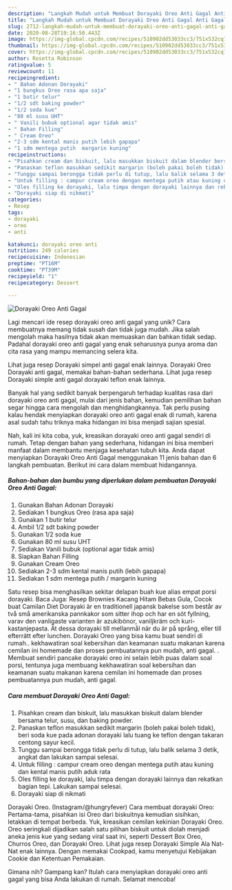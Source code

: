 ```yaml
---
description: "Langkah Mudah untuk Membuat Dorayaki Oreo Anti Gagal Anti Gagal"
title: "Langkah Mudah untuk Membuat Dorayaki Oreo Anti Gagal Anti Gagal"
slug: 2712-langkah-mudah-untuk-membuat-dorayaki-oreo-anti-gagal-anti-gagal
date: 2020-08-28T19:16:50.443Z
image: https://img-global.cpcdn.com/recipes/510902dd53033cc3/751x532cq70/dorayaki-oreo-anti-gagal-foto-resep-utama.jpg
thumbnail: https://img-global.cpcdn.com/recipes/510902dd53033cc3/751x532cq70/dorayaki-oreo-anti-gagal-foto-resep-utama.jpg
cover: https://img-global.cpcdn.com/recipes/510902dd53033cc3/751x532cq70/dorayaki-oreo-anti-gagal-foto-resep-utama.jpg
author: Rosetta Robinson
ratingvalue: 5
reviewcount: 11
recipeingredient:
- " Bahan Adonan Dorayaki"
- "1 bungkus Oreo rasa apa saja"
- "1 butir telur"
- "1/2 sdt baking powder"
- "1/2 soda kue"
- "80 ml susu UHT"
- " Vanili bubuk optional agar tidak amis"
- " Bahan Filling"
- " Cream Oreo"
- "2-3 sdm kental manis putih lebih gapapa"
- "1 sdm mentega putih  margarin kuning"
recipeinstructions:
- "Pisahkan cream dan biskuit, lalu masukkan biskuit dalam blender bersama telur, susu, dan baking powder."
- "Panaskan teflon masukkan sedikit margarin (boleh pakai boleh tidak), beri soda kue pada adonan dorayaki lalu tuang ke teflon dengan takaran centong sayur kecil."
- "Tunggu sampai berongga tidak perlu di tutup, lalu balik selama 3 detik, angkat dan lakukan sampai selesai."
- "Untuk filling : campur cream oreo dengan mentega putih atau kuning dan kental manis putih aduk rata"
- "Oles filling ke dorayaki, lalu timpa dengan dorayaki lainnya dan rekatkan bagian tepi. Lakukan sampai selesai."
- "Dorayaki siap di nikmati"
categories:
- Resep
tags:
- dorayaki
- oreo
- anti

katakunci: dorayaki oreo anti 
nutrition: 249 calories
recipecuisine: Indonesian
preptime: "PT16M"
cooktime: "PT39M"
recipeyield: "1"
recipecategory: Dessert

---
```



![Dorayaki Oreo Anti Gagal](https://img-global.cpcdn.com/recipes/510902dd53033cc3/751x532cq70/dorayaki-oreo-anti-gagal-foto-resep-utama.jpg)

Lagi mencari ide resep dorayaki oreo anti gagal yang unik? Cara membuatnya memang tidak susah dan tidak juga mudah. Jika salah mengolah maka hasilnya tidak akan memuaskan dan bahkan tidak sedap. Padahal dorayaki oreo anti gagal yang enak seharusnya punya aroma dan cita rasa yang mampu memancing selera kita.

Lihat juga resep Dorayaki simpel anti gagal enak lainnya. Dorayaki Oreo Dorayaki anti gagal, memakai bahan-bahan sederhana. Lihat juga resep Dorayaki simple anti gagal dorayaki teflon enak lainnya.

Banyak hal yang sedikit banyak berpengaruh terhadap kualitas rasa dari dorayaki oreo anti gagal, mulai dari jenis bahan, kemudian pemilihan bahan segar hingga cara mengolah dan menghidangkannya. Tak perlu pusing kalau hendak menyiapkan dorayaki oreo anti gagal enak di rumah, karena asal sudah tahu triknya maka hidangan ini bisa menjadi sajian spesial.


Nah, kali ini kita coba, yuk, kreasikan dorayaki oreo anti gagal sendiri di rumah. Tetap dengan bahan yang sederhana, hidangan ini bisa memberi manfaat dalam membantu menjaga kesehatan tubuh kita. Anda dapat menyiapkan Dorayaki Oreo Anti Gagal menggunakan 11 jenis bahan dan 6 langkah pembuatan. Berikut ini cara dalam membuat hidangannya.

<!--inarticleads1-->

##### Bahan-bahan dan bumbu yang diperlukan dalam pembuatan Dorayaki Oreo Anti Gagal:

1. Gunakan  Bahan Adonan Dorayaki
1. Sediakan 1 bungkus Oreo (rasa apa saja)
1. Gunakan 1 butir telur
1. Ambil 1/2 sdt baking powder
1. Gunakan 1/2 soda kue
1. Gunakan 80 ml susu UHT
1. Sediakan  Vanili bubuk (optional agar tidak amis)
1. Siapkan  Bahan Filling
1. Gunakan  Cream Oreo
1. Sediakan 2-3 sdm kental manis putih (lebih gapapa)
1. Sediakan 1 sdm mentega putih / margarin kuning


Satu resep bisa menghasilkan sekitar delapan buah kue alias empat porsi dorayaki. Baca Juga: Resep Brownies Kacang Hitam Bebas Gula, Cocok buat Camilan Diet Dorayaki är en traditionell japansk bakelse som består av två små amerikanska pannkakor som sitter ihop och har en söt fyllning, varav den vanligaste varianten är azukibönor, vaniljkräm och kuri-kastanjepasta. Ät dessa dorayaki till mellanmål när du är på språng, eller till efterrätt efter lunchen. Dorayaki Oreo yang bisa kamu buat sendiri di rumah.. kekhawatiran soal kebersihan dan keamanan suatu makanan karena cemilan ini homemade dan proses pembuatannya pun mudah, anti gagal. . Membuat sendiri pancake dorayaki oreo ini selain lebih puas dalam soal porsi, tentunya juga membuang kekhawatiran soal kebersihan dan keamanan suatu makanan karena cemilan ini homemade dan proses pembuatannya pun mudah, anti gagal. 

<!--inarticleads2-->

##### Cara membuat Dorayaki Oreo Anti Gagal:

1. Pisahkan cream dan biskuit, lalu masukkan biskuit dalam blender bersama telur, susu, dan baking powder.
1. Panaskan teflon masukkan sedikit margarin (boleh pakai boleh tidak), beri soda kue pada adonan dorayaki lalu tuang ke teflon dengan takaran centong sayur kecil.
1. Tunggu sampai berongga tidak perlu di tutup, lalu balik selama 3 detik, angkat dan lakukan sampai selesai.
1. Untuk filling : campur cream oreo dengan mentega putih atau kuning dan kental manis putih aduk rata
1. Oles filling ke dorayaki, lalu timpa dengan dorayaki lainnya dan rekatkan bagian tepi. Lakukan sampai selesai.
1. Dorayaki siap di nikmati


Dorayaki Oreo. (Instagram/@hungryfever) Cara membuat dorayaki Oreo: Pertama-tama, pisahkan isi Oreo dari biskuitnya kemudian sisihkan, letakkan di tempat berbeda. Yuk, kreasikan cemilan kekinian Dorayaki Oreo. Oreo seringkali dijadikan salah satu pilihan biskuit untuk diolah menjadi aneka jenis kue yang sedang viral saat ini, seperti Dessert Box Oreo, Churros Oreo, dan Dorayaki Oreo. Lihat juga resep Dorayaki Simple Ala Nat-Nat enak lainnya. Dengan memakai Cookpad, kamu menyetujui Kebijakan Cookie dan Ketentuan Pemakaian. 

Gimana nih? Gampang kan? Itulah cara menyiapkan dorayaki oreo anti gagal yang bisa Anda lakukan di rumah. Selamat mencoba!
